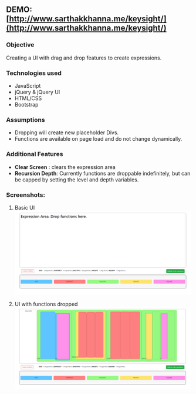 ## DEMO: [http://www.sarthakkhanna.me/keysight/](http://www.sarthakkhanna.me/keysight/)

### Objective
Creating a UI with drag and drop features to create expressions.

### Technologies used
- JavaScript
- jQuery & jQuery UI
- HTML/CSS
- Bootstrap

### Assumptions
- Dropping will create new placeholder Divs.
- Functions are available on page load and do not change dynamically.

### Additional Features
- **Clear Screen** : clears the expression area
- **Recursion Depth**: Currently functions are droppable indefinitely, but can be capped by setting the level and depth variables. 


### Screenshots:
1. Basic UI
![Basic UI](1.PNG)

2. UI with functions dropped
![Dropped Functions](2.PNG)